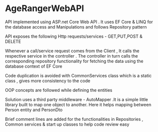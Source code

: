 # AgeRangerWebAPI

API implemented using ASP.net Core Web API . 
It uses EF Core & LINQ for the database access and Manipulations and follows Repository pattern

API exposes the following Http requests/services - GET,PUT,POST & DELETE 

Whenever a call/service request comes from the Client , It calls the respective service in the controller .
The controller in turn calls the corresponding repository functionality for fetching the data using the 
database context of EF Core

Code duplication is avoided with CommonServices class which is a static class , gives more consistency to the code

OOP concepts are followed while defining the entities

Solution uses a third party middleware - AutoMapper .It is a simple little library built to map one object to another. 
Here it helps mapping between Person entity and PersonDto

Brief comment lines are added for the functionalities in Repositories , Common services & start up classes to help 
code review easy
